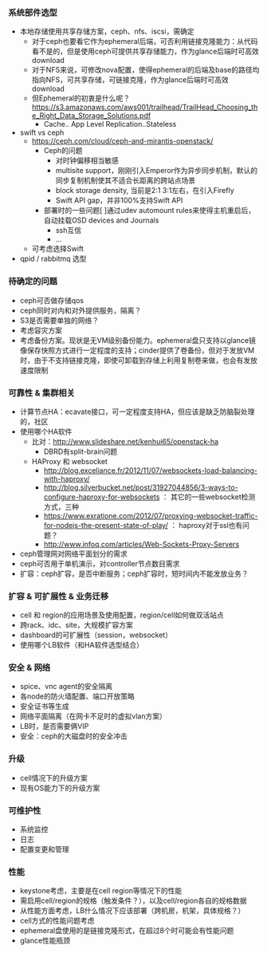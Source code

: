 ### 系统部件选型

* 本地存储使用共享存储方案，ceph、nfs、iscsi，需确定
    * 对于ceph也要看它作为ephemeral后端，可否利用链接克隆能力：从代码看不是的，但是使用ceph可提供共享存储能力，作为glance后端时可高效download
    * 对于NFS来说，可修改nova配置，使得ephemeral的后端及base的路径均指向NFS，可共享存储，可链接克隆，作为glance后端时可高效download
    * 但Ephemeral的初衷是什么呢？ https://s3.amazonaws.com/aws001/trailhead/TrailHead_Choosing_the_Right_Data_Storage_Solutions.pdf
        * Cache.. App Level Replication..Stateless
* swift vs ceph
    * https://ceph.com/cloud/ceph-and-mirantis-openstack/
        * Ceph的问题
            * 对时钟偏移相当敏感
            * multisite support，刚刚引入Emperor作为异步同步机制，默认的同步复制机制使其不适合长距离的跨站点场景
            * block storage density, 当前是2:1 3:1左右，在引入Firefly
            * Swift API gap，并非100%支持Swift API
        * 部署时的一些问题[ ]通过udev automount rules来使得主机重启后，自动挂载OSD devices and Journals
            * ssh互信
            * ...
    * 可考虑选择Swift
* qpid / rabbitmq 选型

### 待确定的问题

* ceph可否做存储qos
* ceph同时对内和对外提供服务，隔离？
* S3是否需要单独的网络？
* 考虑容灾方案
* 考虑备份方案。现状是无VM级别备份能力。ephemeral盘只支持以glance镜像保存快照方式进行一定程度的支持；cinder提供了卷备份，但对于发放VM时，由于不支持链接克隆，即使可卸载到存储上利用复制卷来做，也会有发放速度限制

### 可靠性 & 集群相关

* 计算节点HA：ecavate接口，可一定程度支持HA，但应该是缺乏防脑裂处理的，社区
* 使用哪个HA软件
    * 比对：http://www.slideshare.net/kenhui65/openstack-ha
        * DBRD有split-brain问题
    * HAProxy 和 websocket
        * http://blog.exceliance.fr/2012/11/07/websockets-load-balancing-with-haproxy/
        * http://blog.silverbucket.net/post/31927044856/3-ways-to-configure-haproxy-for-websockets  ： 其它的一些websocket检测方式，三种
        * https://www.exratione.com/2012/07/proxying-websocket-traffic-for-nodejs-the-present-state-of-play/ ： haproxy对于ssl也有问题？
        * http://www.infoq.com/articles/Web-Sockets-Proxy-Servers
* ceph管理网对网络平面划分的需求
* ceph可否用于单机演示，对controller节点数目需求
* 扩容：ceph扩容，是否中断服务；ceph扩容时，短时间内不能发放业务？

### 扩容 & 可扩展性 & 业务迁移

* cell 和 region的应用场景及使用配置，region/cell如何做双活站点
* 跨rack、idc、site，大规模扩容方案
* dashboard的可扩展性（session，websocket）
* 使用哪个LB软件（和HA软件选型结合）

### 安全 & 网络

* spice、vnc agent的安全隔离
* 各node的防火墙配置、端口开放策略
* 安全证书等生成
* 网络平面隔离（在网卡不足时的虚拟vlan方案）
* LB时，是否需要俩VIP
* 安全：ceph的大磁盘时的安全冲击

### 升级 

* cell情况下的升级方案
* 现有OS能力下的升级方案

### 可维护性

* 系统监控
* 日志
* 配置变更和管理

### 性能

* keystone考虑，主要是在cell region等情况下的性能
* 需启用cell/region的规格（触发条件？），以及cell/region各自的规格数据
* 从性能方面考虑，LB什么情况下应该部署（跨机房，机架，具体规格？）
* cell方式的性能问题考虑
* ephemeral盘使用的是链接克隆形式，在超过8个时可能会有性能问题
* glance性能瓶颈

